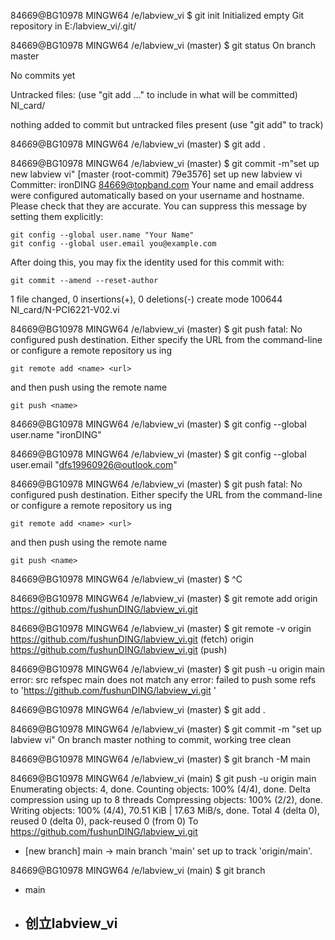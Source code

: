 84669@BG10978 MINGW64 /e/labview_vi
$ git init
Initialized empty Git repository in E:/labview_vi/.git/

84669@BG10978 MINGW64 /e/labview_vi (master)
$ git status
On branch master

No commits yet

Untracked files:
  (use "git add <file>..." to include in what will be committed)
        NI_card/

nothing added to commit but untracked files present (use "git add" to track)

84669@BG10978 MINGW64 /e/labview_vi (master)
$ git add .

84669@BG10978 MINGW64 /e/labview_vi (master)
$ git commit -m"set up new labview vi"
[master (root-commit) 79e3576] set up new labview vi
 Committer: ironDING <84669@topband.com>
Your name and email address were configured automatically based
on your username and hostname. Please check that they are accurate.
You can suppress this message by setting them explicitly:

    git config --global user.name "Your Name"
    git config --global user.email you@example.com

After doing this, you may fix the identity used for this commit with:

    git commit --amend --reset-author

 1 file changed, 0 insertions(+), 0 deletions(-)
 create mode 100644 NI_card/N-PCI6221-V02.vi

84669@BG10978 MINGW64 /e/labview_vi (master)
$ git push
fatal: No configured push destination.
Either specify the URL from the command-line or configure a remote repository us
ing

    git remote add <name> <url>

and then push using the remote name

    git push <name>


84669@BG10978 MINGW64 /e/labview_vi (master)
$ git config --global user.name "ironDING"

84669@BG10978 MINGW64 /e/labview_vi (master)
$ git config --global user.email "dfs19960926@outlook.com"

84669@BG10978 MINGW64 /e/labview_vi (master)
$ git push
fatal: No configured push destination.
Either specify the URL from the command-line or configure a remote repository us
ing

    git remote add <name> <url>

and then push using the remote name

    git push <name>


84669@BG10978 MINGW64 /e/labview_vi (master)
$ ^C

84669@BG10978 MINGW64 /e/labview_vi (master)
$ git remote add origin https://github.com/fushunDING/labview_vi.git

84669@BG10978 MINGW64 /e/labview_vi (master)
$ git remote -v
origin  https://github.com/fushunDING/labview_vi.git (fetch)
origin  https://github.com/fushunDING/labview_vi.git (push)

84669@BG10978 MINGW64 /e/labview_vi (master)
$ git push -u origin main
error: src refspec main does not match any
error: failed to push some refs to 'https://github.com/fushunDING/labview_vi.git
'

84669@BG10978 MINGW64 /e/labview_vi (master)
$ git add .

84669@BG10978 MINGW64 /e/labview_vi (master)
$ git commit -m "set up labview vi"
On branch master
nothing to commit, working tree clean

84669@BG10978 MINGW64 /e/labview_vi (master)
$ git branch -M main

84669@BG10978 MINGW64 /e/labview_vi (main)
$ git push -u origin main
Enumerating objects: 4, done.
Counting objects: 100% (4/4), done.
Delta compression using up to 8 threads
Compressing objects: 100% (2/2), done.
Writing objects: 100% (4/4), 70.51 KiB | 17.63 MiB/s, done.
Total 4 (delta 0), reused 0 (delta 0), pack-reused 0 (from 0)
To https://github.com/fushunDING/labview_vi.git
 * [new branch]      main -> main
branch 'main' set up to track 'origin/main'.

84669@BG10978 MINGW64 /e/labview_vi (main)
$ git branch
* main

* ## 创立labview_vi
  
